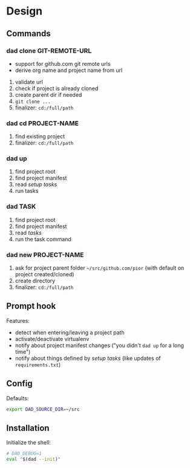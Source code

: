# Design

## Commands

### dad clone GIT-REMOTE-URL

- support for github.com git remote urls
- derive org name and project name from url

1. validate url
2. check if project is already cloned
3. create parent dir if needed
4. `git clone ...`
5. finalizer: `cd:/full/path`

### dad cd PROJECT-NAME

1. find existing project
2. finalizer: `cd:/full/path`

### dad up

1. find project root
2. find project manifest
3. read *setup tasks*
4. run tasks

### dad TASK

1. find project root
2. find project manifest
3. read *tasks*
4. run the task command

### dad new PROJECT-NAME

1. ask for project parent folder `~/src/github.com/pior` (with default on project created/cloned)
2. create directory
3. finalizer: `cd:/full/path`


## Prompt hook

Features:
- detect when entering/leaving a project path
- activate/deactivate virtualenv
- notify about project manifest changes ("you didn't `dad up` for a long time")
- notify about things defined by *setup tasks* (like updates of `requirements.txt`)


## Config

Defaults:
```bash
export DAD_SOURCE_DIR=~/src
```


## Installation

Initialize the shell:

```bash
# DAD_DEBUG=1
eval "$(dad --init)"
```

